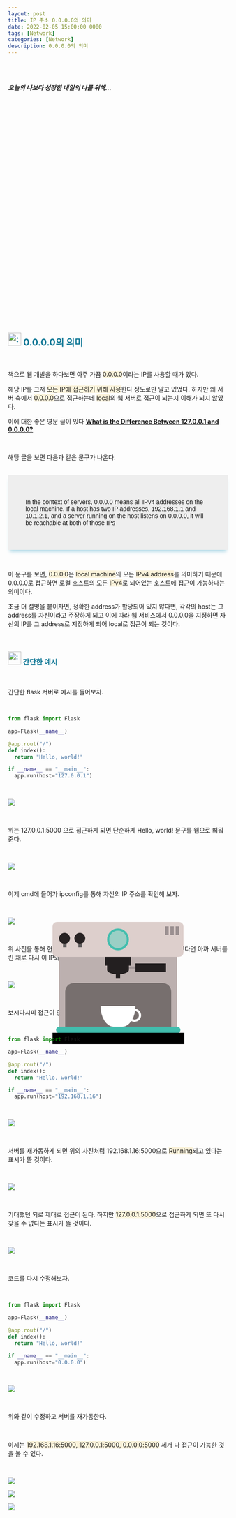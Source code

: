 ```yaml
---
layout: post
title: IP 주소 0.0.0.0의 의미
date: 2022-02-05 15:00:00 0000
tags: [Network]
categories: [Network]
description: 0.0.0.0의 의미
---
```


<br><br>

_**오늘의 나보다 성장한 내일의 나를 위해...**_

<br>

<br><br>

<style>
.containercoffee {
  width: 300px;
  height: 280px;
  position: relative;
  top: calc(50% - 140px);
  left: calc(50% - 150px);
}
.coffee-header {
  width: 100%;
  height: 80px;
  position: absolute;
  top: 0;
  left: 0;
  background-color: #ddcfcc;
  border-radius: 10px;
}
.coffee-header__buttons {
  width: 25px;
  height: 25px;
  position: absolute;
  top: 25px;
  background-color: #282323;
  border-radius: 50%;
}
.coffee-header__buttons::after {
  content: "";
  width: 8px;
  height: 8px;
  position: absolute;
  bottom: -8px;
  left: calc(50% - 4px);
  background-color: #615e5e;
}
.coffee-header__button-one {
  left: 15px;
}
.coffee-header__button-two {
  left: 50px;
}
.coffee-header__display {
  width: 50px;
  height: 50px;
  position: absolute;
  top: calc(50% - 25px);
  left: calc(50% - 25px);
  border-radius: 50%;
  background-color: #9acfc5;
  border: 5px solid #43beae;
  box-sizing: border-box;
}
.coffee-header__details {
  width: 8px;
  height: 20px;
  position: absolute;
  top: 10px;
  right: 10px;
  background-color: #9b9091;
  box-shadow: -12px 0 0 #9b9091, -24px 0 0 #9b9091;
}
.coffee-medium {
  width: 90%;
  height: 160px;
  position: absolute;
  top: 80px;
  left: calc(50% - 45%);
  background-color: #bcb0af;
}
.coffee-medium:before {
  content: "";
  width: 90%;
  height: 100px;
  background-color: #776f6e;
  position: absolute;
  bottom: 0;
  left: calc(50% - 45%);
  border-radius: 20px 20px 0 0;
}
.coffe-medium__exit {
  width: 60px;
  height: 20px;
  position: absolute;
  top: 0;
  left: calc(50% - 30px);
  background-color: #231f20;
}
.coffe-medium__exit::before {
  content: "";
  width: 50px;
  height: 20px;
  border-radius: 0 0 50% 50%;
  position: absolute;
  bottom: -20px;
  left: calc(50% - 25px);
  background-color: #231f20;
}
.coffe-medium__exit::after {
  content: "";
  width: 10px;
  height: 10px;
  position: absolute;
  bottom: -30px;
  left: calc(50% - 5px);
  background-color: #231f20;
}
.coffee-medium__arm {
  width: 70px;
  height: 20px;
  position: absolute;
  top: 15px;
  right: 25px;
  background-color: #231f20;
}
.coffee-medium__arm::before {
  content: "";
  width: 15px;
  height: 5px;
  position: absolute;
  top: 7px;
  left: -15px;
  background-color: #9e9495;
}
.coffee-medium__cup {
  width: 80px;
  height: 47px;
  position: absolute;
  bottom: 0;
  left: calc(50% - 40px);
  background-color: #FFF;
  border-radius: 0 0 70px 70px / 0 0 110px 110px;
}
.coffee-medium__cup::after {
  content: "";
  width: 20px;
  height: 20px;
  position: absolute;
  top: 6px;
  right: -13px;
  border: 5px solid #FFF;
  border-radius: 50%;
}
@keyframes liquid {
  0% {
    height: 0px;  
    opacity: 1;
  }
  5% {
    height: 0px;  
    opacity: 1;
  }
  20% {
    height: 62px;  
    opacity: 1;
  }
  95% {
    height: 62px;
    opacity: 1;
  }
  100% {
    height: 62px;
    opacity: 0;
  }
}
.coffee-medium__liquid {
  width: 6px;
  height: 63px;
  opacity: 0;
  position: absolute;
  top: 50px;
  left: calc(50% - 3px);
  background-color: #74372b;
  animation: liquid 4s 4s linear infinite;
}
.coffee-medium__smoke {
  width: 8px;
  height: 20px;
  position: absolute;  
  border-radius: 5px;
  background-color: #b3aeae;
}
@keyframes smokeOne {
  0% {
    bottom: 20px;
    opacity: 0;
  }
  40% {
    bottom: 50px;
    opacity: .5;
  }
  80% {
    bottom: 80px;
    opacity: .3;
  }
  100% {
    bottom: 80px;
    opacity: 0;
  }
}
@keyframes smokeTwo {
  0% {
    bottom: 40px;
    opacity: 0;
  }
  40% {
    bottom: 70px;
    opacity: .5;
  }
  80% {
    bottom: 80px;
    opacity: .3;
  }
  100% {
    bottom: 80px;
    opacity: 0;
  }
}
.coffee-medium__smoke-one {
  opacity: 0;
  bottom: 50px;
  left: 102px;
  animation: smokeOne 3s 4s linear infinite;
}
.coffee-medium__smoke-two {
  opacity: 0;
  bottom: 70px;
  left: 118px;
  animation: smokeTwo 3s 5s linear infinite;
}
.coffee-medium__smoke-three {
  opacity: 0;
  bottom: 65px;
  right: 118px;
  animation: smokeTwo 3s 6s linear infinite;
}
.coffee-medium__smoke-for {
  opacity: 0;
  bottom: 50px;
  right: 102px;
  animation: smokeOne 3s 5s linear infinite;
}
.coffee-footer {
  width: 95%;
  height: 15px;
  position: absolute;
  bottom: 25px;
  left: calc(50% - 47.5%);
  background-color: #41bdad;
  border-radius: 10px;
}
.coffee-footer::after {
  content: "";
  width: 106%;
  height: 26px;
  position: absolute;
  bottom: -25px;
  left: -8px;
  background-color: #000;
}
</style>

<div class="containercoffee">
    <div class="coffee-header">
      <div class="coffee-header__buttons coffee-header__button-one"></div>
      <div class="coffee-header__buttons coffee-header__button-two"></div>
      <div class="coffee-header__display"></div>
      <div class="coffee-header__details"></div>
    </div>
    <div class="coffee-medium">
      <div class="coffe-medium__exit"></div>
      <div class="coffee-medium__arm"></div>
      <div class="coffee-medium__liquid"></div>
      <div class="coffee-medium__smoke coffee-medium__smoke-one"></div>
      <div class="coffee-medium__smoke coffee-medium__smoke-two"></div>
      <div class="coffee-medium__smoke coffee-medium__smoke-three"></div>
      <div class="coffee-medium__smoke coffee-medium__smoke-for"></div>
      <div class="coffee-medium__cup"></div>
    </div>
    <div class="coffee-footer"></div>
</div>

<br><br><br><br><br><br><br><br>

<h2 style="color:#107896;  font-weight:bold">
<img class="emoji" title=":pushpin:" alt=":pushpin:" src="https://github.githubassets.com/images/icons/emoji/unicode/270f.png" height="30" width="30"> 0.0.0.0의 의미
</h2>

<br>

책으로 웹 개발을 하다보면 아주 가끔 <span style="background: rgb(251,243,219)">0.0.0.0</span>이라는 IP를 사용할 때가 있다.

해당 IP를 그저 <span style="background: rgb(251,243,219)">모든 IP에 접근하기 위해 사용</span>한다 정도로만 알고 있었다. 하지만 왜 서버 측에서 <span style="background: rgb(251,243,219)">0.0.0.0</span>으로 접근하는데 <span style="background: rgb(251,243,219)">local</span>의 웹 서버로 접근이 되는지 이해가 되지 않았다.

이에 대한 좋은 영문 글이 있다 **[What is the Difference Between 127.0.0.1 and 0.0.0.0?](https://www.howtogeek.com/225487/what-is-the-difference-between-127.0.0.1-and-0.0.0.0/)**

<br>

해당 글을 보면 다음과 같은 문구가 나온다.

<br>

<link href="http://fonts.googleapis.com/earlyaccess/hanna.css" rel="stylesheet">
<div style="background: #eee;
  box-shadow: 0 8px 8px -4px lightblue; font-family: 'Hanna', sans-serif;; padding: 40px;">

In the context of servers, 0.0.0.0 means all IPv4 addresses on the local machine. If a host has two IP addresses, 192.168.1.1 and 10.1.2.1, and a server running on the host listens on 0.0.0.0, it will be reachable at both of those IPs</div>

<br>

이 문구를 보면, <span style="background: rgb(251,243,219)">0.0.0.0</span>은 <span style="background: rgb(251,243,219)">local machine</span>의 모든 <span style="background: rgb(251,243,219)">IPv4 address</span>를 의미하기 때문에 0.0.0.0로 접근하면 로컬 호스트의 모든 <span style="background: rgb(251,243,219)">IPv4</span>로 되어있는 호스트에 접근이 가능하다는 의미이다.

조금 더 설명을 붙이자면, 정확한 address가 할당되어 있지 않다면, 각각의 host는 그 address를 자신이라고 주장하게 되고 이에 따라 웹 서비스에서 0.0.0.0을 지정하면 자신의 IP를 그 address로 지정하게 되어 local로 접근이 되는 것이다.

<br>

<h3 style="color:#107896;  font-weight:bold">
<img class="emoji" title=":pushpin:" alt=":pushpin:" src="https://github.githubassets.com/images/icons/emoji/unicode/1f4cc.png" height="30" width="30"> 간단한 예시
</h3>

<br>

간단한 flask 서버로 예시를 들어보자.

<br>

```python
from flask import Flask

app=Flask(__name__)

@app.rout("/")
def index():
  return "Hello, world!"

if __name__ == "__main__":
  app.run(host="127.0.0.1")
```

<br>

![](/images/Network/2022-02-06-17-52-30.png?style=centerme)

<br>

위는 127.0.0.1:5000 으로 접근하게 되면 단순하게 Hello, world! 문구를 웹으로 띄워준다.

<br>

![](/images/Network/2022-02-06-17-53-17.png?style=centerme)

<br>

이제 cmd에 들어가 ipconfig를 통해 자신의 IP 주소를 확인해 보자.

<br>

![](/images/Network/2022-02-06-17-54-13.png?style=centerme)

<br>

위 사진을 통해 현재 내 IP가 <span style="background: rgb(251,243,219)">192.168.1.16</span>인 것을 확인할 수 있다. 그렇다면 아까 서버를 킨 채로 다시 이 IP와 5000번 포트로 접근해보자.

<br>

![](/images/Network/2022-02-06-17-55-34.png?style=centerme)

<br>

보시다시피 접근이 안된다. 코드를 조금 수정해 보자.

<br>

```python
from flask import Flask

app=Flask(__name__)

@app.rout("/")
def index():
  return "Hello, world!"

if __name__ == "__main__":
  app.run(host="192.168.1.16")
```

<br>

![](/images/Network/2022-02-06-17-56-30.png?style=centerme)

<br>

서버를 재가동하게 되면 위의 사진처럼 192.168.1.16:5000으로 <span style="background: rgb(251,243,219)">Running</span>되고 있다는 표시가 뜰 것이다.

<br>

![](/images/Network/2022-02-06-17-57-05.png?style=centerme)

<br>

기대했던 되로 제대로 접근이 된다. 하지만 <span style="background: rgb(251,243,219)">127.0.0.1:5000</span>으로 접근하게 되면 또 다시 찾을 수 없다는 표시가 뜰 것이다.

<br>

![](/images/Network/2022-02-06-17-57-36.png?style=centerme)

<br>

코드를 다시 수정해보자.

<br>

```python
from flask import Flask

app=Flask(__name__)

@app.rout("/")
def index():
  return "Hello, world!"

if __name__ == "__main__":
  app.run(host="0.0.0.0")
```

<br>

![](/images/Network/2022-02-06-17-58-27.png?style=centerme)

<br>

위와 같이 수정하고 서버를 재가동한다.

<br>

이제는 <span style="background: rgb(251,243,219)">192.168.1.16:5000, 127.0.0.1:5000, 0.0.0.0:5000</span> 세개 다 접근이 가능한 것을 볼 수 있다.

<br>

![](/images/Network/2022-02-06-17-59-14.png?style=centerme)

![](/images/Network/2022-02-06-17-59-37.png?style=centerme)

![](/images/Network/2022-02-06-17-59-23.png?style=centerme)

<br>
